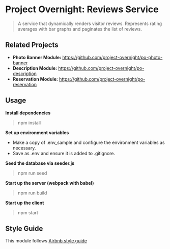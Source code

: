 # Project Overnight: Reviews Service

> A service that dynamically renders visitor reviews. Represents rating averages with bar graphs and paginates the list of reviews.

## Related Projects

  - **Photo Banner Module:** https://github.com/project-overnight/po-photo-banner
  - **Description Module:** https://github.com/project-overnight/po-description
  - **Reservation Module:** https://github.com/project-overnight/po-reservation

## Usage

**Install dependencies**
> npm install

**Set up environment variables**
- Make a copy of .env_sample and configure the environment variables as necessary.
- Save as .env and ensure it is added to .gitignore.

**Seed the database via seeder.js**
> npm run seed

**Start up the server (webpack with babel)**
> npm run build

**Start up the client**
> npm start

## Style Guide
This module follows [Airbnb style guide](https://github.com/airbnb/javascript)